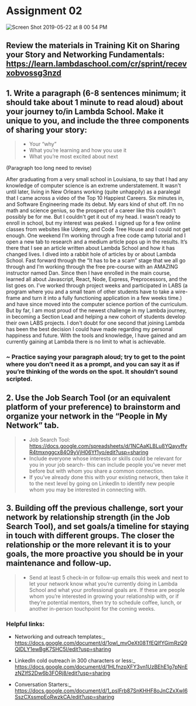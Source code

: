 # Assignment 02

![Screen Shot 2019-05-22 at 8 00 54 PM](https://user-images.githubusercontent.com/33911508/58346786-95937400-7e21-11e9-9a88-d898e36d423c.png)

## Review the materials in Training Kit on Sharing your Story and Networking Fundamentals: https://learn.lambdaschool.com/cr/sprint/recevxobvossg3nzd

## 1. Write a paragraph (6-8 sentences minimum; it should take about 1 minute to read aloud) about your journey to/in Lambda School. Make it unique to you, and include the three components of sharing your story:

> - Your “why”
> - What you’re learning and how you use it
> - What you’re most excited about next

(Paragraph too long need to revise)

After graduating from a very small school in Louisiana, to say that I had any knowledge of computer science is an extreme understatement. It wasn't until later, living in New Orleans working (quite unhappily) as a paralegal that I came across a video of the Top 10 Happiest Careers. Six minutes in, and Software Engineering made its debut. My ears kind of shut off. I’m no math and science genius, so the prospect of a career like this couldn't possibly be for me. But I couldn't get it out of my head. I wasn't ready to enroll in school, but my interest was peaked. I signed up for a few online classes from websites like Udemy, and Code Tree House and I could not get enough. One weekend I’m working through a free code camp tutorial and I open a new tab to research and a medium article pops up in the results. It’s there that I see an article written about Lambda School and how it has changed lives. I dived into a rabbit hole of articles by or about Lambda School. Fast forward through the “It has to be a scam” stage that we all go through and I’m working through the free pre-course with an AMAZING instructor named Dan. Since then I have enrolled in the main course, learned all about Javascript, React, Node, Express, Preprocessors, and the list goes on. I’ve worked through project weeks and participated in LABS (a program where you and a small team of other students have to take a wire-frame and turn it into a fully functioning application in a few weeks time.) and have since moved into the computer science portion of the curriculum. But by far, I am most proud of the newest challenge in my Lambda journey, in becoming a Section Lead and helping a new cohort of students develop their own LABS projects. I don't doubt for one second that joining Lambda has been the best decision I could have made regarding my personal happiness and future. With the tools and knowledge, I have gained and am currently gaining at Lambda there is no limit to what is achievable.

### ~ Practice saying your paragraph aloud; try to get to the point where you don’t need it as a prompt, and you can say it as if you’re thinking of the words on the spot. It shouldn’t sound scripted.

## 2. Use the Job Search Tool (or an equivalent platform of your preference) to brainstorm and organize your network in the “People in My Network” tab.

> - Job Search Tool: https://docs.google.com/spreadsheets/d/1NCAaKLBLu8YQayvffvR4tmxnggcx84O9yVjH06Yf1yo/edit?usp=sharing
> - Include everyone whose interests or skills could be relevant for you in your job search- this can include people you’ve never met before but with whom you share a common connection.
> - If you’ve already done this with your existing network, then take it to the next level by going on LinkedIn to identify new people whom you may be interested in connecting with.

## 3. Building off the previous challenge, sort your network by relationship strength (in the Job Search Tool), and set goals/a timeline for staying in touch with different groups. The closer the relationship or the more relevant it is to your goals, the more proactive you should be in your maintenance and follow-up.

> - Send at least 5 check-in or follow-up emails this week and next to let your network know what you’re currently doing in Lambda School and what your professional goals are. If these are people whom you’re interested in growing your relationship with, or if they’re potential mentors, then try to schedule coffee, lunch, or another in-person touchpoint for the coming weeks.

### Helpful links:

- Networking and outreach templates:\_ https://docs.google.com/document/d/1owl_mvOeXt08TfEQlfYGimRzQ9QIDLY1ewBgK7SHC5I/edit?usp=sharing

- LinkedIn cold outreach in 300 characters or less:\_ https://docs.google.com/document/d/1HLfnzpXFY3vn1UzBEhE1g7pNnEzNZIfS2Dw6b3FORj8/edit?usp=sharing

- Conversation Starters:\_ https://docs.google.com/document/d/1_psIFrb87SnKHHF8oJnCZxXwI6SszCXssmpEoRwzkCA/edit?usp=sharing
